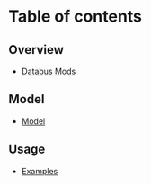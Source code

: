 # Table of contents

## Overview

* [Databus Mods](README.md)

## Model

* [Model](docs/model.md)

## Usage

* [Examples](databus-mods/README.md)
